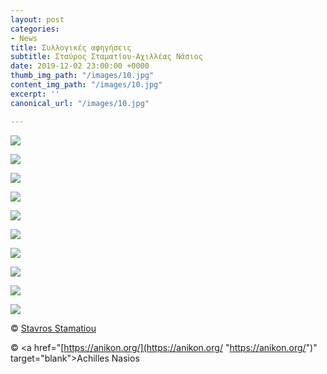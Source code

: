 ```yaml
---
layout: post
categories:
- News
title: Συλλογικές αφηγήσεις
subtitle: Σταύρος Σταματίου-Αχιλλέας Νάσιος
date: 2019-12-02 23:00:00 +0000
thumb_img_path: "/images/10.jpg"
content_img_path: "/images/10.jpg"
excerpt: ''
canonical_url: "/images/10.jpg"

---
```

![](/images/01_MG_3539-ok.jpg)

![](/images/02.jpg)

![](/images/03_MG_6013.jpeg)

![](/images/04.jpg)

![](/images/05_MG_8150.jpg)

![](/images/06.jpg)

![](/images/07_MG_0910.jpg)

![](/images/08.jpg)

![](/images/09_MG_9288.jpg)

![](/images/10.jpg)

© <a href="https://www.facebook.com/profile.php?id=1537524844" target="blank">Stavros Stamatiou</a>

© <a href="[https://anikon.org/](https://anikon.org/ "https://anikon.org/")" target="blank">Achilles Nasios</a>